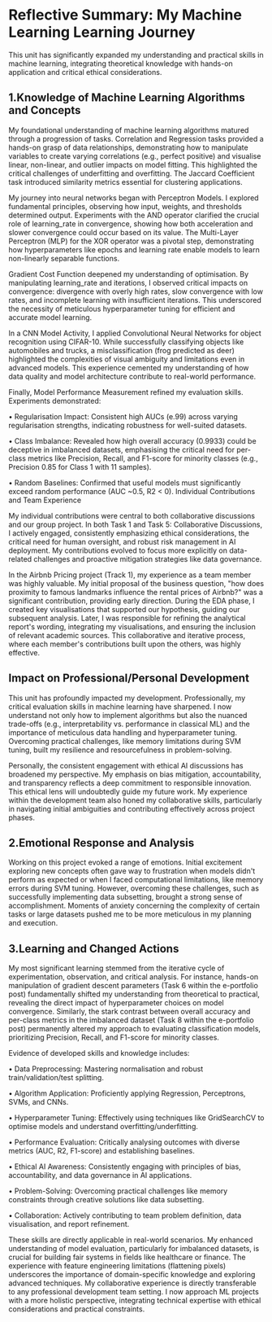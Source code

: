 # Reflective Summary: My Machine Learning Learning Journey
This unit has significantly expanded my understanding and practical skills in machine learning, integrating theoretical knowledge with hands-on application and critical ethical considerations.

## 1.Knowledge of Machine Learning Algorithms and Concepts
My foundational understanding of machine learning algorithms matured through a progression of tasks. Correlation and Regression tasks provided a hands-on grasp of data relationships, demonstrating how to manipulate variables to create varying correlations (e.g., perfect positive) and visualise linear, non-linear, and outlier impacts on model fitting. This highlighted the critical challenges of underfitting and overfitting. The Jaccard Coefficient task introduced similarity metrics essential for clustering applications.

My journey into neural networks began with Perceptron Models. I explored fundamental principles, observing how input, weights, and thresholds determined output. Experiments with the AND operator clarified the crucial role of learning_rate in convergence, showing how both acceleration and slower convergence could occur based on its value. The Multi-Layer Perceptron (MLP) for the XOR operator was a pivotal step, demonstrating how hyperparameters like epochs and learning rate enable models to learn non-linearly separable functions.

Gradient Cost Function deepened my understanding of optimisation. By manipulating learning_rate and iterations, I observed critical impacts on convergence: divergence with overly high rates, slow convergence with low rates, and incomplete learning with insufficient iterations. This underscored the necessity of meticulous hyperparameter tuning for efficient and accurate model learning.

In a CNN Model Activity, I applied Convolutional Neural Networks for object recognition using CIFAR-10. While successfully classifying objects like automobiles and trucks, a misclassification (frog predicted as deer) highlighted the complexities of visual ambiguity and limitations even in advanced models. This experience cemented my understanding of how data quality and model architecture contribute to real-world performance.

Finally, Model Performance Measurement refined my evaluation skills. Experiments demonstrated:

•	Regularisation Impact: Consistent high AUCs (e.99) across varying regularisation strengths, indicating robustness for well-suited datasets.

•	Class Imbalance: Revealed how high overall accuracy (0.9933) could be deceptive in imbalanced datasets, emphasising the critical need for per-class metrics like Precision, Recall, and F1-score for minority classes (e.g., Precision 0.85 for Class 1 with 11 samples).

•	Random Baselines: Confirmed that useful models must significantly exceed random performance (AUC ~0.5, R2 < 0).
Individual Contributions and Team Experience

My individual contributions were central to both collaborative discussions and our group project. In both Task 1 and Task 5: Collaborative Discussions, I actively engaged, consistently emphasizing ethical considerations, the critical need for human oversight, and robust risk management in AI deployment. My contributions evolved to focus more explicitly on data-related challenges and proactive mitigation strategies like data governance.

In the Airbnb Pricing project (Track 1), my experience as a team member was highly valuable. My initial proposal of the business question, "how does proximity to famous landmarks influence the rental prices of Airbnb?" was a significant contribution, providing early direction. During the EDA phase, I created key visualisations that supported our hypothesis, guiding our subsequent analysis. Later, I was responsible for refining the analytical report's wording, integrating my visualisations, and ensuring the inclusion of relevant academic sources. This collaborative and iterative process, where each member's contributions built upon the others, was highly effective.

## Impact on Professional/Personal Development
This unit has profoundly impacted my development. Professionally, my critical evaluation skills in machine learning have sharpened. I now understand not only how to implement algorithms but also the nuanced trade-offs (e.g., interpretability vs. performance in classical ML) and the importance of meticulous data handling and hyperparameter tuning. Overcoming practical challenges, like memory limitations during SVM tuning, built my resilience and resourcefulness in problem-solving.

Personally, the consistent engagement with ethical AI discussions has broadened my perspective. My emphasis on bias mitigation, accountability, and transparency reflects a deep commitment to responsible innovation. This ethical lens will undoubtedly guide my future work. My experience within the development team also honed my collaborative skills, particularly in navigating initial ambiguities and contributing effectively across project phases.

## 2.Emotional Response and Analysis
Working on this project evoked a range of emotions. Initial excitement exploring new concepts often gave way to frustration when models didn't perform as expected or when I faced computational limitations, like memory errors during SVM tuning. However, overcoming these challenges, such as successfully implementing data subsetting, brought a strong sense of accomplishment. Moments of anxiety concerning the complexity of certain tasks or large datasets pushed me to be more meticulous in my planning and execution.

## 3.Learning and Changed Actions
My most significant learning stemmed from the iterative cycle of experimentation, observation, and critical analysis. For instance, hands-on manipulation of gradient descent parameters (Task 6 within the e-portfolio post) fundamentally shifted my understanding from theoretical to practical, revealing the direct impact of hyperparameter choices on model convergence. Similarly, the stark contrast between overall accuracy and per-class metrics in the imbalanced dataset (Task 8 within the e-portfolio post) permanently altered my approach to evaluating classification models, prioritizing Precision, Recall, and F1-score for minority classes.

Evidence of developed skills and knowledge includes:

•	Data Preprocessing: Mastering normalisation and robust train/validation/test splitting.

•	Algorithm Application: Proficiently applying Regression, Perceptrons, SVMs, and CNNs.

•	Hyperparameter Tuning: Effectively using techniques like GridSearchCV to optimise models and understand overfitting/underfitting.

•	Performance Evaluation: Critically analysing outcomes with diverse metrics (AUC, R2, F1-score) and establishing baselines.

•	Ethical AI Awareness: Consistently engaging with principles of bias, accountability, and data governance in AI applications.

•	Problem-Solving: Overcoming practical challenges like memory constraints through creative solutions like data subsetting.

•	Collaboration: Actively contributing to team problem definition, data visualisation, and report refinement.


These skills are directly applicable in real-world scenarios. My enhanced understanding of model evaluation, particularly for imbalanced datasets, is crucial for building fair systems in fields like healthcare or finance. The experience with feature engineering limitations (flattening pixels) underscores the importance of domain-specific knowledge and exploring advanced techniques. My collaborative experience is directly transferable to any professional development team setting. I now approach ML projects with a more holistic perspective, integrating technical expertise with ethical considerations and practical constraints.


